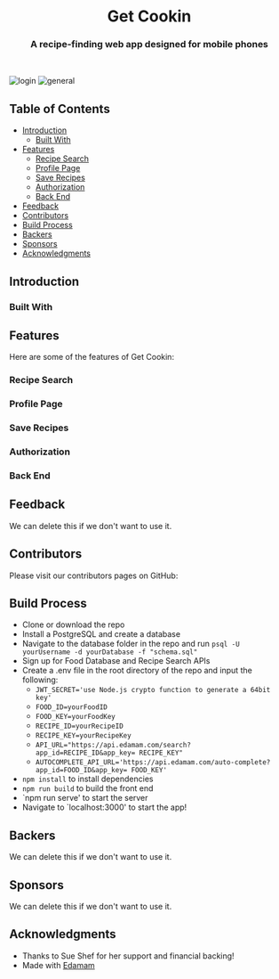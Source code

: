 <h1 align="center"> Get Cookin </h1>
<h3 align="center"> A recipe-finding web app designed for mobile phones </h3> <br>

![login](https://user-images.githubusercontent.com/36552486/224495383-f33e9a99-f736-4de9-85b6-5392f2d551f6.gif)
![general](https://user-images.githubusercontent.com/36552486/224495370-47756241-c529-4052-a851-57248b541065.gif)

## Table of Contents

- [Introduction](#introduction)
  - [Built With](#built-with)
- [Features](#features)
  - [Recipe Search](#recipe-search)
  - [Profile Page](#profile-page)
  - [Save Recipes](#save-recipes)
  - [Authorization](#authorization)
  - [Back End](#back-end)
- [Feedback](#feedback)
- [Contributors](#contributors)
- [Build Process](#build-process)
- [Backers](#backers-)
- [Sponsors](#sponsors-)
- [Acknowledgments](#acknowledgments)


## Introduction

### Built With

## Features

Here are some of the features of Get Cookin:

### Recipe Search

### Profile Page

### Save Recipes

### Authorization

### Back End

## Feedback

We can delete this if we don't want to use it.

## Contributors

Please visit our contributors pages on GitHub:


## Build Process

- Clone or download the repo
- Install a PostgreSQL and create a database
- Navigate to the database folder in the repo and run `psql -U yourUsername -d yourDatabase -f "schema.sql"`
- Sign up for Food Database and Recipe Search APIs
- Create a .env file in the root directory of the repo and input the following:
  - `JWT_SECRET='use Node.js crypto function to generate a 64bit key'`
  - `FOOD_ID=yourFoodID`
  - `FOOD_KEY=yourFoodKey`
  - `RECIPE_ID=yourRecipeID`
  - `RECIPE_KEY=yourRecipeKey`
  - `API_URL="https://api.edamam.com/search?app_id=RECIPE_ID&app_key=
RECIPE_KEY"`
  - `AUTOCOMPLETE_API_URL='https://api.edamam.com/auto-complete?app_id=FOOD_ID&app_key=
FOOD_KEY'`
- `npm install` to install dependencies
- `npm run build` to build the front end
- `npm run serve' to start the server
- Navigate to `localhost:3000' to start the app!


## Backers

We can delete this if we don't want to use it.

## Sponsors

We can delete this if we don't want to use it.

## Acknowledgments

- Thanks to Sue Shef for her support and financial backing!
- Made with [Edamam](https://edamam.com)

